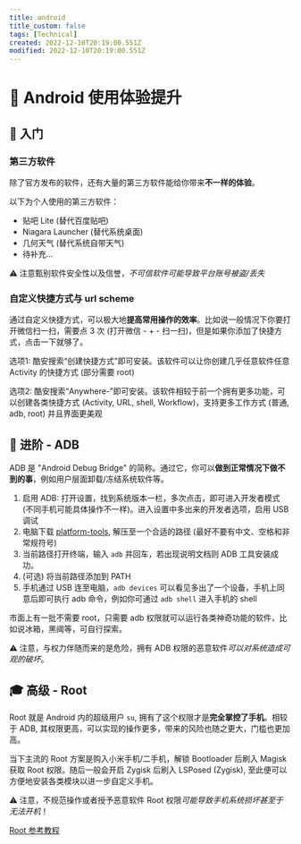 ```yaml
---
title: android
title_custom: false
tags: [Technical]
created: 2022-12-10T20:19:00.551Z
modified: 2022-12-10T20:19:00.551Z
---
```


# 🤖 Android 使用体验提升

## 🚪 入门

### 第三方软件

除了官方发布的软件，还有大量的第三方软件能给你带来**不一样的体验**。

以下为个人使用的第三方软件：

* 贴吧 Lite (替代百度贴吧)
* Niagara Launcher (替代系统桌面)
* 几何天气 (替代系统自带天气)
* 待补充...

⚠️ 注意甄别软件安全性以及信誉，*不可信软件可能导致平台账号被盗/丢失*

### 自定义快捷方式与 url scheme

通过自定义快捷方式，可以极大地**提高常用操作的效率**。比如说一般情况下你要打开微信扫一扫，需要点 3 次 (打开微信 - + - 扫一扫)，但是如果你添加了快捷方式，点击一下就够了。

选项1: 酷安搜索“创建快捷方式”即可安装。该软件可以让你创建几乎任意软件任意 Activity 的快捷方式 (部分需要 root)

选项2: 酷安搜索“Anywhere-”即可安装。该软件相较于前一个拥有更多功能，可以创建各类快捷方式 (Activity, URL, shell, Workflow)，支持更多工作方式 (普通, adb, root) 并且界面更美观

## 🔭 进阶 - ADB

ADB 是 "Android Debug Bridge" 的简称。通过它，你可以**做到正常情况下做不到的事**，例如用户层面卸载/冻结系统软件等。

1. 启用 ADB: 打开设置，找到系统版本一栏，多次点击，即可进入开发者模式 (不同手机可能具体操作不一样)。进入设置中多出来的开发者选项，启用 USB 调试
2. 电脑下载 [platform-tools](https://developer.android.google.cn/studio/releases/platform-tools#downloads), 解压至一个合适的路径 (最好不要有中文、空格和非常规符号)
3. 当前路径打开终端，输入 `adb` 并回车，若出现说明文档则 ADB 工具安装成功。
4. (可选) 将当前路径添加到 PATH
5. 手机通过 USB 连至电脑，`adb devices` 可以看见多出了一个设备，手机上同意后即可执行 adb 命令，例如你可通过 `adb shell` 进入手机的 shell

市面上有一批不需要 root，只需要 adb 权限就可以运行各类神奇功能的软件，比如说冰箱，黑阈等，可自行探索。

⚠️ 注意，与权力伴随而来的是危险，拥有 ADB 权限的恶意软件*可以对系统造成可观的破坏*。

## 🎓 高级 - Root

Root 就是 Android 内的超级用户 `su`, 拥有了这个权限才是**完全掌控了手机**。相较于 ADB, 其权限更高，可以实现的操作更多，带来的风险也随之更大，门槛也更加高。

当下主流的 Root 方案是购入小米手机/二手机，解锁 Bootloader 后刷入 Magisk 获取 Root 权限。随后一般会开启 Zygisk 后刷入 LSPosed (Zygisk), 至此便可以方便地安装各类模块以进一步自定义手机。

⚠️ 注意，不规范操作或者授予恶意软件 Root 权限*可能导致手机系统损坏甚至于无法开机*！

[Root 参考教程](http://magiskcn.com/)